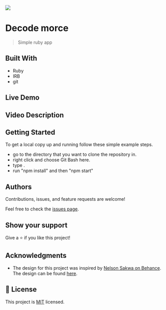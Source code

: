 ![](https://img.shields.io/badge/Microverse-blueviolet)

# Decode morce

> Simple ruby app

## Built With

- Ruby
- IRB
- git

## Live Demo

## Video Description

## Getting Started

To get a local copy up and running follow these simple example steps.

- go to the directory that you want to clone the repository in.
- right click and choose Git Bash here.
- type .
- run "npm install" and then "npm start"

## Authors

Contributions, issues, and feature requests are welcome!

Feel free to check the [issues page](../../issues/).

## Show your support

Give a ⭐️ if you like this project!

## Acknowledgments

- The design for this project was inspired by [Nelson Sakwa on Behance](https://www.behance.net/sakwadesignstudio). The design can be found [here](https://www.behance.net/gallery/31579789/Ballhead-App-%28Free-PSDs%29).

## 📝 License

This project is [MIT](./MIT.md) licensed.
